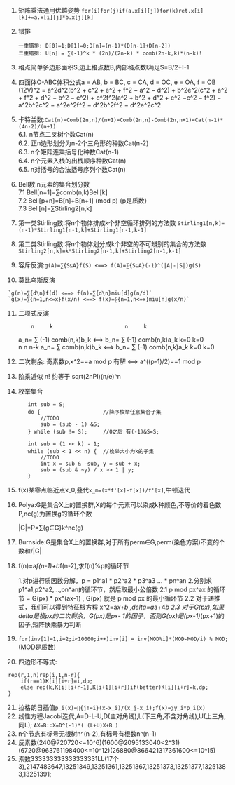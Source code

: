  1. 矩阵乘法通用优越姿势
 	`for(i)for(j)if(a.x[i][j])for(k)ret.x[i][k]+=a.x[i][j]*b.x[j][k]`
 2. 错排

		一重错排: D[0]=1;D[1]=0;D[n]=(n-1)*(D[n-1]+D[n-2])
		二重错排: U[n] = ∑(-1)^k * (2n)/(2n-k) * comb(2n-k,k)*(n-k)!
 3. 格点简单多边形面积S,边上格点数B,内部格点数I满足S=B/2+I-1
 4. 四面体O-ABC体积公式a = AB, b = BC, c = CA, d = OC, e = OA, f = OB<br>
	(12V)^2 = a^2d^2(b^2 + c^2 + e^2 + f^2 − a^2 − d^2) + b^2e^2(c^2 + a^2 + f^2 + d^2 − b^2 − e^2) + c^2f^2(a^2 + b^2 + d^2 + e^2 −c^2 − f^2) − a^2b^2c^2 − a^2e^2f^2 − d^2b^2f^2 − d^2e^2c^2
 5. 卡特兰数:`Cat(n)=Comb(2n,n)/(n+1)=Comb(2n,n)-Comb(2n,n+1)=Cat(n-1)*(4n-2)/(n+1)`
<br>6.1. n节点二叉树个数Cat(n)
<br>6.2. 正n边形划分为n-2个三角形的种数Cat(n-2)
<br>6.3. n个矩阵连乘括号化种数Cat(n-1)
<br>6.4. n个元素入栈的出栈顺序种数Cat(n)
<br>6.5. n对括号的合法括号序列个数Cat(n)
 6. Bell数:n元素的集合划分数
<br>7.1 Bell[n+1]=∑comb(n,k)Bell[k]
<br>7.2 Bell[p+n]=B[n]+B[n+1] (mod p) {p是质数}
<br>7.3 Bell[n]=∑Stirling2[n,k]
 7. 第一类Stirling数:将n个物体排成k个非空循环排列的方法数
	`Stirling1[n,k]=(n-1)*Stirling1[n-1,k]+Stirling1[n-1,k-1]`
 8. 第二类Stirling数:将n个物体划分成k个非空的不可辨别的集合的方法数
	`Stirling2[n,k]=k*Stirling2[n-1,k]+Stirling2[n-1,k-1]`
 9. 容斥反演:`g(A)=∑{S⊆A}f(S) <==> f(A)=∑{S⊆A}(-1)^(|A|-|S|)g(S)`
 10. 莫比乌斯反演
 
	`g(n)=∑{d\n}f(d) <==> f(n)=∑{d\n}miu[d]g(n/d)`
	`g(x)=∑{n=1,n<=x}f(x/n) <==> f(x)=∑{n=1,n<=x}miu[n]g(x/n)`
 11. 二项式反演

		     n     k                       n     k
		a_n= ∑ (-1) comb(n,k)b_k <==> b_n= ∑ (-1) comb(n,k)a_k
		    k=0                           k=0                 
		     n                        n     n-k
		a_n= ∑ comb(n,k)b_k <==> b_n= ∑ (-1)   comb(n,k)a_k
		    k=0                      k=0                   

 12. 二次剩余: 奇素数p,x^2==a mod p 有解 <==> a^((p-1)/2)==1 mod p
 13. 阶乘近似 n! 约等于 sqrt(2nPI)(n/e)^n
 14. 枚举集合

			int sub = S;
			do {					//降序枚举任意集合子集
				//TODO
				sub = (sub - 1) &S;
			} while (sub != S);		//0之后 有(-1)&S=S;		
			
			int sub = (1 << k) - 1;
			while (sub < 1 << n) {	//枚举大小为k的子集
				//TODO
				int x = sub & -sub, y = sub + x;
				sub = (sub & ~y) / x >> 1 | y;
			}

 15. f(x)某零点临近点x_0,叠代`x_m=(x*f'[x]-f[x])/f'[x]`,牛顿迭代
 16. Polya:G是集合X上的置换群,X的每个元素可以染成k种颜色,不等价的着色数P,nc(g)为置换g的循环个数
 
		|G|*P=∑{g∈G}k^nc(g)
 17. Burnside:G是集合X上的置换群,对于所有perm∈G,perm(染色方案)不变的个数和/|G|
 18. f(n)=a*f(n-1)+b*f(n-2),求f(n)%p的循环节

		1.对p进行质因数分解，p = p1^a1 * p2^a2 * p3^a3 ... * pn^an
		2.分别求 p1^a1,p2^a2,...,pn^an的循环节，然后取最小公倍数
		2.1 p mod px^ax 的循环节 = G(px) * px^(ax-1) , G(px) 就是 p mod px 的最小循环节
		2.2 对于递推式，我们可以得到特征根方程 x^2=a*x+b ,delta=a*a+4*b
		2.3 对于G(px),如果delta是模px的二次剩余，G(px)是px- 1的因子，否则G(px)是(px-1)*(px+1)的因子,矩阵快乘暴力判断

 19. `for(inv[1]=1,i=2;i<10000;i++)inv[i] = inv[MOD%i]*(MOD-MOD/i) % MOD;` (MOD是质数)
 20. 四边形不等式:

	rep(r,1,n)rep(i,1,n-r){
		if(r==1)K[i][i+r]=i,dp;
		else rep(k,K[i][i+r-1],K[i+1][i+r])if(better)K[i][i+r]=k,dp;
	}
 21. 拉格朗日插值`p_i(x)=∏{j!=i}(x-x_i)/(x_j-x_i);f(x)=∑y_i*p_i(x)`
 22. 线性方程Jacobi迭代,A=D-L-U,D(主对角线),L(下三角,不含对角线),U(上三角,同L); `AX=B::X=D^(-1)*( (L+U)X+B )`
 23. n个节点有标号无根树n^(n-2),有标号有根数n^(n-1)
 24. 反素数(240@720720<=10^6)(1600@2095133040<2^31)(6720@963761198400<=10^12)(26880@866421317361600<=10^15)
 25. 素数333333333333333331LL(17个3),2147483647,13251349,13251361,13251367,13251373,13251377,13251383,13251391;